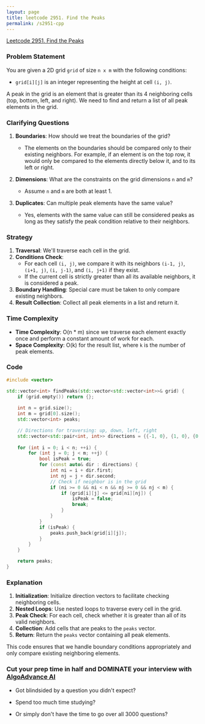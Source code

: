 ```yaml
---
layout: page
title: leetcode 2951. Find the Peaks
permalink: /s2951-cpp
---
```

[Leetcode 2951. Find the Peaks](https://algoadvance.github.io/algoadvance/l2951)
### Problem Statement
You are given a 2D grid `grid` of size `n x m` with the following conditions:
- `grid[i][j]` is an integer representing the height at cell `(i, j)`.

A peak in the grid is an element that is greater than its 4 neighboring cells (top, bottom, left, and right). We need to find and return a list of all peak elements in the grid.

### Clarifying Questions
1. **Boundaries**: How should we treat the boundaries of the grid?
    - The elements on the boundaries should be compared only to their existing neighbors. For example, if an element is on the top row, it would only be compared to the elements directly below it, and to its left or right.

2. **Dimensions**: What are the constraints on the grid dimensions `n` and `m`?
    - Assume `n` and `m` are both at least 1.

3. **Duplicates**: Can multiple peak elements have the same value?
    - Yes, elements with the same value can still be considered peaks as long as they satisfy the peak condition relative to their neighbors.

### Strategy
1. **Traversal**: We'll traverse each cell in the grid.
2. **Conditions Check**:
    - For each cell `(i, j)`, we compare it with its neighbors `(i-1, j)`, `(i+1, j)`, `(i, j-1)`, and `(i, j+1)` if they exist.
    - If the current cell is strictly greater than all its available neighbors, it is considered a peak.
3. **Boundary Handling**: Special care must be taken to only compare existing neighbors.
4. **Result Collection**: Collect all peak elements in a list and return it.

### Time Complexity
- **Time Complexity**: O(n * m) since we traverse each element exactly once and perform a constant amount of work for each.
- **Space Complexity**: O(k) for the result list, where `k` is the number of peak elements.

### Code
```cpp
#include <vector>

std::vector<int> findPeaks(std::vector<std::vector<int>>& grid) {
    if (grid.empty()) return {};
    
    int n = grid.size();
    int m = grid[0].size();
    std::vector<int> peaks;

    // Directions for traversing: up, down, left, right
    std::vector<std::pair<int, int>> directions = {{-1, 0}, {1, 0}, {0, -1}, {0, 1}};
    
    for (int i = 0; i < n; ++i) {
        for (int j = 0; j < m; ++j) {
            bool isPeak = true;
            for (const auto& dir : directions) {
                int ni = i + dir.first;
                int nj = j + dir.second;
                // Check if neighbor is in the grid
                if (ni >= 0 && ni < n && nj >= 0 && nj < m) {
                    if (grid[i][j] <= grid[ni][nj]) {
                        isPeak = false;
                        break;
                    }
                }
            }
            if (isPeak) {
                peaks.push_back(grid[i][j]);
            }
        }
    }

    return peaks;
}
```

### Explanation
1. **Initialization**: Initialize direction vectors to facilitate checking neighboring cells.
2. **Nested Loops**: Use nested loops to traverse every cell in the grid.
3. **Peak Check**: For each cell, check whether it is greater than all of its valid neighbors.
4. **Collection**: Add cells that are peaks to the `peaks` vector.
5. **Return**: Return the `peaks` vector containing all peak elements.

This code ensures that we handle boundary conditions appropriately and only compare existing neighboring elements.


### Cut your prep time in half and DOMINATE your interview with [AlgoAdvance AI](https://algoAdvance.com)

- Got blindsided by a question you didn't expect?

- Spend too much time studying?

- Or simply don't have the time to go over all 3000 questions?

